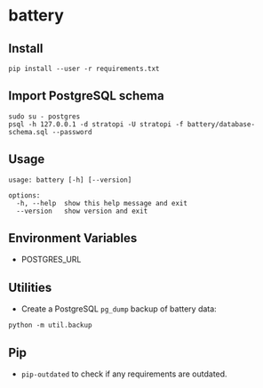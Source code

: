 # battery

## Install

```shell
pip install --user -r requirements.txt
```

## Import PostgreSQL schema

```shell
sudo su - postgres
psql -h 127.0.0.1 -d stratopi -U stratopi -f battery/database-schema.sql --password
```

## Usage

```shell
usage: battery [-h] [--version]

options:
  -h, --help  show this help message and exit
  --version   show version and exit
```

## Environment Variables

- POSTGRES_URL

## Utilities

- Create a PostgreSQL `pg_dump` backup of battery data:

```shell
python -m util.backup
```

## Pip

- `pip-outdated` to check if any requirements are outdated.

